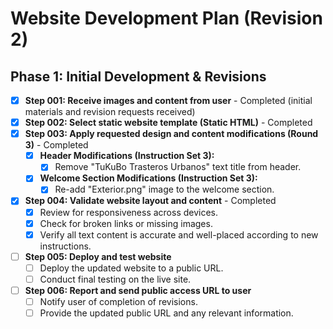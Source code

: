 # Website Development Plan (Revision 2)

## Phase 1: Initial Development & Revisions

*   [x] **Step 001: Receive images and content from user** - Completed (initial materials and revision requests received)
*   [x] **Step 002: Select static website template (Static HTML)** - Completed
*   [x] **Step 003: Apply requested design and content modifications (Round 3)** - Completed
    *   [x] **Header Modifications (Instruction Set 3):**
        *   [x] Remove "TuKuBo Trasteros Urbanos" text title from header.
    *   [x] **Welcome Section Modifications (Instruction Set 3):**
        *   [x] Re-add "Exterior.png" image to the welcome section.
*   [x] **Step 004: Validate website layout and content** - Completed
    *   [x] Review for responsiveness across devices.
    *   [x] Check for broken links or missing images.
    *   [x] Verify all text content is accurate and well-placed according to new instructions.
*   [ ] **Step 005: Deploy and test website**
    *   [ ] Deploy the updated website to a public URL.
    *   [ ] Conduct final testing on the live site.
*   [ ] **Step 006: Report and send public access URL to user**
    *   [ ] Notify user of completion of revisions.
    *   [ ] Provide the updated public URL and any relevant information.

